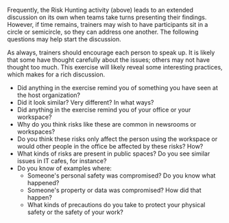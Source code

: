 Frequently, the Risk Hunting activity (above) leads to an extended discussion on its own when teams take turns presenting their findings. However, if time remains, trainers may wish to have participants sit in a circle or semicircle, so they can address one another. The following questions may help start the discussion.

As always, trainers should encourage each person to speak up. It is likely that some have thought carefully about the issues; others may not have thought too much. This exercise will likely reveal some interesting practices, which makes for a rich discussion.

  * Did anything in the exercise remind you of something you have seen at the host organization?
  *  Did it look similar? Very different? In what ways?
  * Did anything in the exercise remind you of your office or your workspace?
  * Why do you think risks like these are common in newsrooms or workspaces?
  * Do you think these risks only affect the person using the workspace or would other people in the office be affected by these risks? How?
  * What kinds of risks are present in public spaces? Do you see similar issues in IT cafes, for instance?
  * Do you know of examples where:
    * Someone's personal safety was compromised? Do you know what happened?
    * Someone's property or data was compromised? How did that happen?
    * What kinds of precautions do you take to protect your physical safety or the safety of your work?
